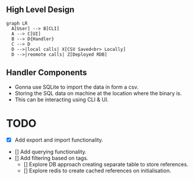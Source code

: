 ## High Level Design

```mermaid
graph LR
  A[User] --> B[CLI]
  A --> C[UI]
  B --> D{Handler}
  C --> D
  D -->|local calls| X[CSV Saved<br> Locally]
  D -->|reomote calls| Z[Deployed RDB]
```

## Handler Components
- Gonna use SQLite to import the data in form a csv.
- Storing the SQL data on machine at the location where the binary is.
- This can be interacting using CLI & UI.

# TODO
- [X] Add export and import functionality.
- [] Add querying functionality.
- [] Add filtering based on tags.
    - [] Explore DB approach creating separate table to store references.
    - [] Explore redis to create cached references on initialisation.

